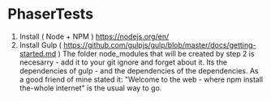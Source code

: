 # PhaserTests

1. Install ( Node + NPM ) https://nodejs.org/en/
2. Install Gulp ( https://github.com/gulpjs/gulp/blob/master/docs/getting-started.md ) 
The folder node_modules that will be created by step 2 is necesarry - add it to your git ignore and forget about it. Its the dependencies of gulp - and the dependencies of the dependencies. As a good friend of mine stated it: "Welcome to the web - where npm install the-whole internet" is the usual way to go. 

